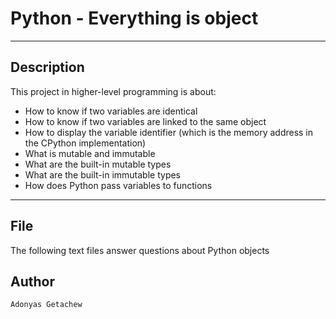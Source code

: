 # Python - Everything is object
---
## Description

This project in higher-level programming is about:
* How to know if two variables are identical
* How to know if two variables are linked to the same object
* How to display the variable identifier (which is the memory address in the CPython implementation)
* What is mutable and immutable
* What are the built-in mutable types
* What are the built-in immutable types
* How does Python pass variables to functions

---
File
---
The following text files answer questions about Python objects

## Author
`Adonyas Getachew`
